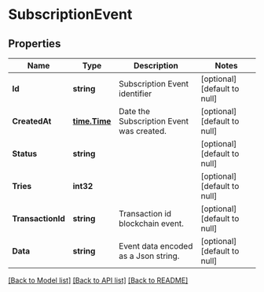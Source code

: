 # SubscriptionEvent

## Properties
Name | Type | Description | Notes
------------ | ------------- | ------------- | -------------
**Id** | **string** | Subscription Event identifier | [optional] [default to null]
**CreatedAt** | [**time.Time**](time.Time.md) | Date the Subscription Event was created. | [optional] [default to null]
**Status** | **string** |  | [optional] [default to null]
**Tries** | **int32** |  | [optional] [default to null]
**TransactionId** | **string** | Transaction id blockchain event. | [optional] [default to null]
**Data** | **string** | Event data encoded as a Json string. | [optional] [default to null]

[[Back to Model list]](../README.md#documentation-for-models) [[Back to API list]](../README.md#documentation-for-api-endpoints) [[Back to README]](../README.md)


